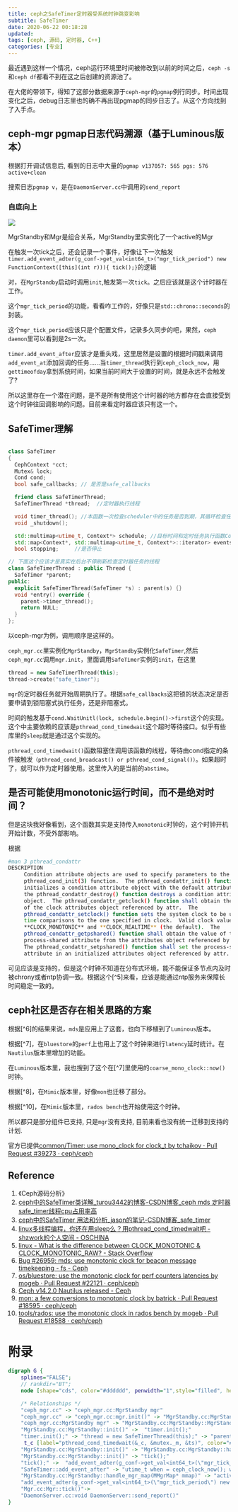 ```yaml
---
title: ceph之SafeTimer定时器受系统时钟跳变影响
subtitle: SafeTimer
date: 2020-06-22 00:18:28
updated:
tags: [ceph, 源码, 定时器, C++]
categories: [专业]
---
```


最近遇到这样一个情况，ceph运行环境里时间被修改到以前的时间之后，`ceph -s`和`ceph df`都看不到在这之后创建的资源池了。

在大佬的带领下，得知了这部分数据来源于`ceph-mgr`的`pgmap`例行同步。时间出现变化之后，debug日志里也的确不再出现pgmap的同步日志了。从这个方向找到了入手点。

<!--more-->

## ceph-mgr pgmap日志代码溯源（基于Luminous版本）

根据打开调试信息后, 看到的日志中大量的`pgmap v137057: 565 pgs: 576 active+clean`

搜索日志`pgmap v`，是在`DaemonServer.cc`中调用的`send_report`

### 自底向上

![](ceph之SafeTimer定时器受系统时钟跳变影响/ceph之SafeTimer定时器受系统时钟跳变影响_2020-11-30-22-33-45.png)


MgrStandby和Mgr是组合关系，MgrStandby里实例化了一个active的Mgr

在触发一次tick之后，还会记录一个事件，好像让下一次触发`timer.add_event_adter(g_conf->get_val<int64_t>("mgr_tick_period") new FunctionContext([this](int r))){ tick();}`的逻辑

对，在`MgrStandby`启动时调用`init`,触发第一次`tick`。之后应该就是这个计时器在工作。

这个`mgr_tick_period`的功能，看看咋工作的，好像只是`std::chrono::seconds`的封装。

这个`mgr_tick_period`应该只是个配置文件，记录多久同步的吧，果然，`ceph daemon`里可以看到是2s一次。

`timer.add_event_after`应该才是重头戏，这里居然是设置的根据时间戳来调用`add_event_at`添加回调的任务……当`timer_thread`执行到`ceph_clock_now`，用`gettimeofday`拿到系统时间，如果当前时间大于设置的时间，就是永远不会触发了?

所以这里存在一个潜在问题，是不是所有使用这个计时器的地方都存在会直接受到这个时钟往回调影响的问题。目前来看定时器应该只有这一个。

## SafeTimer理解

``` c++

class SafeTimer
{
  CephContext *cct;
  Mutex& lock;
  Cond cond;
  bool safe_callbacks; // 是否是safe_callbacks

  friend class SafeTimerThread;
  SafeTimerThread *thread;  //定时器执行线程

  void timer_thread(); //本函数一次检查scheduler中的任务是否到期，其循环检查任务是否到期执行。
  void _shutdown();

  std::multimap<utime_t, Context*> schedule; //目标时间和定时任务执行函数Context
  std::map<Context*, std::multimap<utime_t, Context*>::iterator> events;  //定时任务<-->定时任务在shedule中的位置映射
  bool stopping;     //是否停止

// 下面这个应该才是真实在后台不停刷新检查定时器任务的线程
class SafeTimerThread : public Thread {
  SafeTimer *parent;
public:
  explicit SafeTimerThread(SafeTimer *s) : parent(s) {}
  void *entry() override {
    parent->timer_thread();
    return NULL;
  }
};
```

以ceph-mgr为例，调用顺序是这样的。

`ceph_mgr.cc`里实例化`MgrStandby`，`MgrStandby`实例化`SafeTimer`,然后`ceph_mgr.cc`调用`mgr.init`，里面调用`SafeTimer`实例的`init`，在这里

``` c++
thread = new SafeTimerThread(this);
thread->create("safe_timer");
```

`mgr`的定时器任务就开始周期执行了。根据`safe_callbacks`这把锁的状态决定是否要申请到锁阻塞式执行任务，还是非阻塞式。

时间的触发基于`cond.WaitUnitl(lock, schedule.begin()->first`这个的实现。这个中主要依赖的应该是`pthread_cond_timedwait`这个超时等待接口。似乎有些库里的`sleep`就是通过这个实现的。

`pthread_cond_timedwait()`函数阻塞住调用该函数的线程，等待由cond指定的条件被触发`（pthread_cond_broadcast() or pthread_cond_signal()）`。如果超时了，就可以作为定时器使用。这里传入的是当前的`abstime`。

## 是否可能使用monotonic运行时间，而不是绝对时间？

但是这块我好像看到，这个函数其实是支持传入`monotonic`时钟的，这个时钟开机开始计数，不受外部影响。

根据
``` bash
#man 3 pthread_condattr
DESCRIPTION
     Condition attribute objects are used to specify parameters to the
     pthread_cond_init(3) function.  The pthread_condattr_init() function
     initializes a condition attribute object with the default attributes and
     the pthread_condattr_destroy() function destroys a condition attribute
     object.  The pthread_condattr_getclock() function shall obtain the value
     of the clock attributes object referenced by attr.  The
     pthread_condattr_setclock() function sets the system clock to be used for
     time comparisons to the one specified in clock.  Valid clock values are
     **CLOCK_MONOTONIC** and **CLOCK_REALTIME** (the default).  The
     pthread_condattr_getpshared() function shall obtain the value of the
     process-shared attribute from the attributes object referenced by attr.
     The pthread_condattr_setpshared() function shall set the process-shared
     attribute in an initialized attributes object referenced by attr.

```

可见应该是支持的，但是这个时钟不知道在分布式环境，能不能保证多节点内及时被chrony或者ntp协调一致。根据这个[^5]来看，应该是能通过ntp服务来保障长时间稳定一致的。

## ceph社区是否存在相关思路的方案

根据[^6]的结果来说，`mds`是应用上了这套，也向下移植到了`Luminous`版本。

根据[^7]，在`bluestore`的`perf`上也用上了这个时钟来进行`latency`延时统计。在`Nautilus`版本里增加的功能。

在`Luminous`版本里，我也搜到了这个在[^7]里使用的`coarse_mono_clock::now()`时钟。

根据[^8]，在`Mimic`版本里，好像`mon`也迁移了部分。

根据[^10]，在`Mimic`版本里，`rados bench`也开始使用这个时钟。

所以都只是部分组件已支持, 只是`mgr`没有支持, 目前来看也没有统一迁移到支持的计划. 

官方已提供[common/Timer: use mono\_clock for clock\_t by tchaikov · Pull Request \#39273 · ceph/ceph](https://github.com/ceph/ceph/pull/39273)

## Reference
1. 《Ceph源码分析》
2. [ceph中的SafeTimer类详解\_turou3442的博客\-CSDN博客\_ceph mds 定时器safe\_timer线程cpu占用率高](https://blog.csdn.net/turou3442/article/details/96441221)
3. [ceph中的SafeTimer 用法和分析\_jason的笔记\-CSDN博客\_safe\_timer](https://blog.csdn.net/tiantao2012/article/details/78426276)
4. [linux多线程编程，你还在用sleep么？用pthread\_cond\_timedwait吧 \- shzwork的个人空间 \- OSCHINA](https://my.oschina.net/u/4000302/blog/3040003)
5. [linux \- What is the difference between CLOCK\_MONOTONIC & CLOCK\_MONOTONIC\_RAW? \- Stack Overflow](https://stackoverflow.com/questions/14270300/what-is-the-difference-between-clock-monotonic-clock-monotonic-raw)
6. [Bug \#26959: mds: use monotonic clock for beacon message timekeeping \- fs \- Ceph](https://tracker.ceph.com/issues/26959)
7. [os/bluestore: use the monotonic clock for perf counters latencies by mogeb · Pull Request \#22121 · ceph/ceph](https://github.com/ceph/ceph/pull/22121)
8. [Ceph v14\.2\.0 Nautilus released \- Ceph](https://ceph.io/releases/v14-2-0-nautilus-released/)
9. [mon: a few conversions to monotonic clock by batrick · Pull Request \#18595 · ceph/ceph](https://github.com/ceph/ceph/pull/18595)
10. [tools/rados: use the monotonic clock in rados bench by mogeb · Pull Request \#18588 · ceph/ceph](https://github.com/ceph/ceph/pull/18588)

# 附录
``` dot
digraph G {
    splines="FALSE";
    // rankdir="BT";
    node [shape="cds", color="#dddddd", penwidth="1",style="filled", height=0.5, fontname="Futura", fontsize=10]

    /* Relationships */
    "ceph_mgr.cc" -> "ceph_mgr.cc:MgrStandby mgr"
    "ceph_mgr.cc" -> "ceph_mgr.cc:mgr.init()" -> "MgrStandby.cc:MgrStandby::init()"
    "ceph_mgr.cc:MgrStandby mgr" -> "MgrStandby.cc:MgrStandby::MgrStandby()"
    "MgrStandby.cc:MgrStandby::init()" ->  "timer.init();"
    "timer.init();" -> "thread = new SafeTimerThread(this);" -> "parent->timer_thread();" -> "cond.WaitUntil(lock, schedule.begin()->first);" -> t_c
     t_c [label="pthread_cond_timedwait(&_c, &mutex._m, &ts)", color="#dfc1c1"]
    "MgrStandby.cc:MgrStandby::init()" -> "MgrStandby.cc:MgrStandby::handle_mgr_map(MMgrMap* mmap)"
    "MgrStandby.cc:MgrStandby::init()" -> "tick();"
    "tick();" ->  "add_event_adter(g_conf->get_val<int64_t>(\"mgr_tick_period\") new FunctionContext([this](int r))){tick();" -> "SafeTimer::add_event_after" -> "add_event_at(when, callback);" 
    "SafeTimer::add_event_after" -> "utime_t when = ceph_clock_now(); when += seconds;" -> "gettimeofday(&tv, NULL);"
    "MgrStandby.cc:MgrStandby::handle_mgr_map(MMgrMap* mmap)" -> "active_mgr.reset(new Mgr..." [label = "组合,实例化"];
    "add_event_adter(g_conf->get_val<int64_t>(\"mgr_tick_period\") new FunctionContext([this](int r))){tick();"  ->
    "Mgr.cc:Mgr::tick()"->
    "DaemonServer.cc:void DaemonServer::send_report()"
}
```